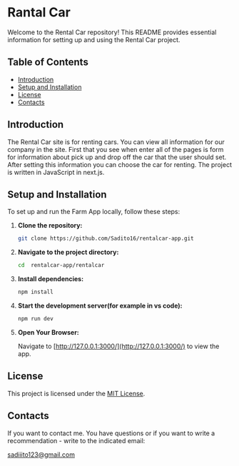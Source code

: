 # Rantal Car

Welcome to the Rental Car repository! This README provides essential information for setting up and using the Rental Car project.

## Table of Contents
- [Introduction](#introduction)
- [Setup and Installation](#setup-and-installation)
- [License](#license)
- [Contacts](#contacts)

## Introduction

The Rental Car site is for renting cars. You can view all information for our company in the site. First that you see when enter all of the pages is form for information about pick up and drop off
the car that the user should set. After setting this information you can choose the car for renting.
The project is written in JavaScript in next.js.

## Setup and Installation

To set up and run the Farm App locally, follow these steps:

1. **Clone the repository:**
   ```bash
   git clone https://github.com/Sadito16/rentalcar-app.git
   ```


3. **Navigate to the project directory:**
   ```bash
   cd  rentalcar-app/rentalcar
   ````

5. **Install dependencies:**
   ```bash
   npm install
   ```

5. **Start the development server(for example in vs code):**
   ```bash
   npm run dev
   ```

7. **Open Your Browser:**

    Navigate to [http://127.0.0.1:3000/](http://127.0.0.1:3000/) to view the app.


## License

This project is licensed under the [MIT License](LICENSE).

## Contacts

If you want to contact me. You have questions or if you want to write a recommendation - write to the indicated email: 

sadiiito123@gmail.com
